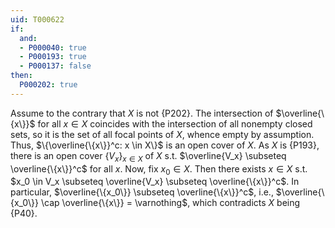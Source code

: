 ```yaml
---
uid: T000622
if:
  and:
  - P000040: true
  - P000193: true
  - P000137: false
then:
  P000202: true
---
```


Assume to the contrary that $X$ is not {P202}. The intersection of $\overline{\{x\}}$
for all $x \in X$ coincides with the intersection of all nonempty closed sets, so it is the set of all focal points of $X$,
whence empty by assumption. Thus, $\{\overline{\{x\}}^c: x \in X\}$ is an open cover of $X$. As $X$ is {P193}, there
is an open cover $\{V_x\}_{x \in X}$ of $X$ s.t. $\overline{V_x} \subseteq \overline{\{x\}}^c$ for all $x$. Now, fix $x_0 \in X$.
Then there exists $x \in X$ s.t. $x_0 \in V_x \subseteq \overline{V_x} \subseteq \overline{\{x\}}^c$. In particular,
$\overline{\{x_0\}} \subseteq \overline{\{x\}}^c$, i.e., $\overline{\{x_0\}} \cap \overline{\{x\}} = \varnothing$, which
contradicts $X$ being {P40}.
